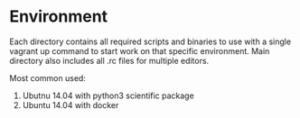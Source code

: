 Environment
===========

Each directory contains all required scripts and binaries to use with a single vagrant up command to start work on that specific environment.
Main directory also includes all .rc files for multiple editors.

Most common used:
1. Ubutnu 14.04 with python3 scientific package
2. Ubuntu 14.04 with docker
